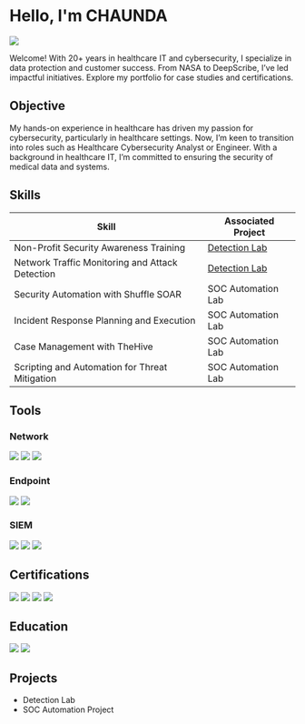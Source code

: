 # Hello, I'm CHAUNDA
<a href="https://linkedin.com"><img src="https://img.shields.io/badge/-LinkedIn-0072b1?&style=for-the-badge&logo=linkedin&logoColor=white" /></a>

Welcome! With 20+ years in healthcare IT and cybersecurity, I specialize in data protection and customer success. From NASA to DeepScribe, I’ve led impactful initiatives. Explore my portfolio for case studies and certifications.

## Objective

My hands-on experience in healthcare has driven my passion for cybersecurity, particularly in healthcare settings. Now, I’m keen to transition into roles such as Healthcare Cybersecurity Analyst or Engineer. With a background in healthcare IT, I’m committed to ensuring the security of medical data and systems.

## Skills

| Skill                                         | Associated Project         |
|-----------------------------------------------|----------------------------|
| Non-Profit Security Awareness Training        | <a href="https://ccdallas.github.io/resume/project1.html">Detection Lab</a>|
| Network Traffic Monitoring and Attack Detection | <a href="https://google.com">Detection Lab</a>|
| Security Automation with Shuffle SOAR         | SOC Automation Lab|
| Incident Response Planning and Execution      | SOC Automation Lab|
| Case Management with TheHive                  | SOC Automation Lab|
| Scripting and Automation for Threat Mitigation | SOC Automation Lab|

## Tools 

### Network
<div>
    <img src="https://img.shields.io/badge/-Wireshark-1679A7?&style=for-the-badge&logo=Wireshark&logoColor=white" />
    <img src="https://img.shields.io/badge/-Nmap-EF3B2D?&style=for-the-badge&logo=Nmap&logoColor=white" />
    <img src="https://img.shields.io/badge/-Zeek-777BB4?&style=for-the-badge&logo=Zeek&logoColor=white" />
</div> 

### Endpoint
<div>
    <img src="https://img.shields.io/badge/-BitDefender_EDR-00A4EF?&style=for-the-badge&logo=BitDefender&logoColor=white" />
    <img src="https://img.shields.io/badge/-Microsoft_for_Endpoint-4B275F?&style=for-the-badge&logo=Microsoft&logoColor=white" /> 
</div>

### SIEM
<div>
   <img src="https://img.shields.io/badge/-Microsoft_Sentinel-0078D4?&style=for-the-badge&logo=Microsoft&logoColor=white" />
   <img src="https://img.shields.io/badge/-Splunk-000000?&style=for-the-badge&logo=Splunk&logoColor=white" />
   <img src="https://img.shields.io/badge/-Fortinet-EF3B2D?&style=for-the-badge&logo=Fortinet&logoColor=white" />
</div>

## Certifications
<div>
   <img src="https://img.shields.io/badge/-Health_IT-EF3B2D?&style=for-the-badge&logo=Kennesaw_State_University&logoColor=white" />
   <img src="https://img.shields.io/badge/-IT_Security-CCB800?&style=for-the-badge&logo=KSU&logoColor=white" />
   <img src="https://img.shields.io/badge/-Security%2B%20In%20Progress-EF3B2D?&style=for-the-badge&logo=CompTIA&logoColor=white" />
   <img src="https://img.shields.io/badge/-Pentest%2B%20In%20Progress-CCB800?&style=for-the-badge&logo=CompTIA&logoColor=white" />
</div>

## Education
<div>
   <img src="https://img.shields.io/badge/-MSIT-007ACC?&style=for-the-badge&logo=Kennesaw_State_University&logoColor=yellow" />
   <img src="https://img.shields.io/badge/-PhD_Offensive_Cyber_Engineering_In%20Progress-000080?&style=for-the-badge&logoColor=Capitol_Technology_University&logoColor=white" />

## Projects
- Detection Lab
- SOC Automation Project
